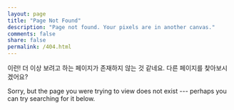 ```yaml
---
layout: page
title: "Page Not Found"
description: "Page not found. Your pixels are in another canvas."
comments: false
share: false
permalink: /404.html
---  
```


이런! 더 이상 보려고 하는 페이지가 존재하지 않는 것 같네요. 다른 페이지를 찾아보시겠어요?

Sorry, but the page you were trying to view does not exist --- perhaps you can try searching for it below.

<script type="text/javascript">
  var GOOG_FIXURL_LANG = 'en';
  var GOOG_FIXURL_SITE = '{{ site.url }}'
</script>
<script type="text/javascript"
  src="//linkhelp.clients.google.com/tbproxy/lh/wm/fixurl.js">
</script>